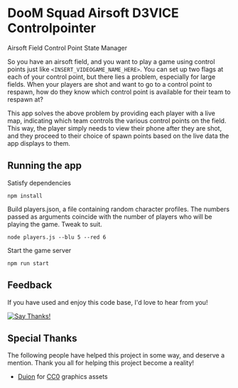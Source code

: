 # DooM Squad Airsoft D3VICE Controlpointer


Airsoft Field Control Point State Manager


So you have an airsoft field, and you want to play a game using control points just like `<INSERT_VIDEOGAME_NAME_HERE>`. You can set up two flags at each of your control point, but there lies a problem, especially for large fields. When your players are shot and want to go to a control point to respawn, how do they know which control point is available for their team to respawn at?

This app solves the above problem by providing each player with a live map, indicating which team controls the various control points on the field. This way, the player simply needs to view their phone after they are shot, and they proceed to their choice of spawn points based on the live data the app displays to them.


## Running the app

Satisfy dependencies

    npm install

Build players.json, a file containing random character profiles. The numbers passed as arguments coincide with the number of players who will be playing the game. Tweak to suit.

    node players.js --blu 5 --red 6

Start the game server

    npm run start


## Feedback

If you have used and enjoy this code base, I'd love to hear from you!

[![Say Thanks!](https://img.shields.io/badge/Say%20Thanks-!-1EAEDB.svg)](https://saythanks.io/to/insanity54)


## Special Thanks


The following people have helped this project in some way, and deserve a mention. Thank you all for helping this project become a reality!

  * [Duion](https://opengameart.org/users/duion) for [CC0](https://creativecommons.org/choose/zero/) graphics assets
